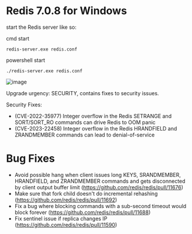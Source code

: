 # Redis 7.0.8 for Windows

start the Redis server like so:

cmd start
```shell
redis-server.exe redis.conf
```
powershell start
```shell
./redis-server.exe redis.conf
```

![image](https://user-images.githubusercontent.com/515784/215540157-65f55297-cde2-49b3-8ab3-14dca7e11ee0.png)


Upgrade urgency: SECURITY, contains fixes to security issues.

Security Fixes:
* (CVE-2022-35977) Integer overflow in the Redis SETRANGE and SORT/SORT_RO
  commands can drive Redis to OOM panic
* (CVE-2023-22458) Integer overflow in the Redis HRANDFIELD and ZRANDMEMBER
  commands can lead to denial-of-service

Bug Fixes
=========

* Avoid possible hang when client issues long KEYS, SRANDMEMBER, HRANDFIELD,
  and ZRANDMEMBER commands and gets disconnected by client output buffer limit (https://github.com/redis/redis/pull/11676)
* Make sure that fork child doesn't do incremental rehashing (https://github.com/redis/redis/pull/11692)
* Fix a bug where blocking commands with a sub-second timeout would block forever (https://github.com/redis/redis/pull/11688)
* Fix sentinel issue if replica changes IP (https://github.com/redis/redis/pull/11590)
